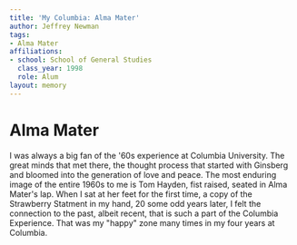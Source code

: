```yaml
---
title: 'My Columbia: Alma Mater'
author: Jeffrey Newman
tags:
- Alma Mater
affiliations:
- school: School of General Studies
  class_year: 1998
  role: Alum
layout: memory
---
```


# Alma Mater

I was always a big fan of the '60s experience at Columbia University. The great minds that met there, the thought process that started with Ginsberg and bloomed into the generation of love and peace. The most enduring image of the entire 1960s to me is Tom Hayden, fist raised, seated in Alma Mater's lap. When I sat at her feet for the first time, a copy of the Strawberry Statment in my hand, 20 some odd years later, I felt the connection to the past, albeit recent, that is such a part of the Columbia Experience. That was my "happy" zone many times in my four years at Columbia.
